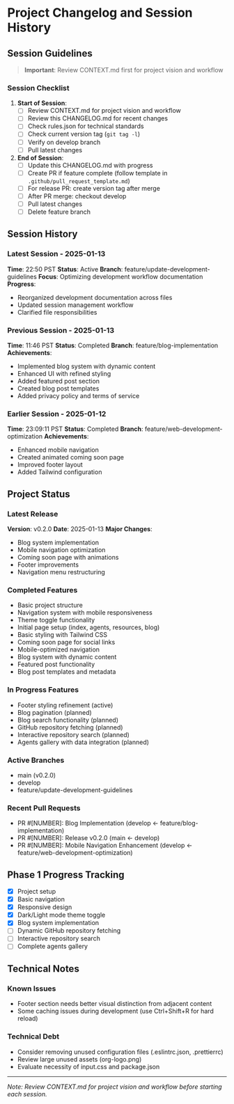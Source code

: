 # Project Changelog and Session History

## Session Guidelines
> **Important**: Review CONTEXT.md first for project vision and workflow

### Session Checklist
1. **Start of Session**:
   - [ ] Review CONTEXT.md for project vision and workflow
   - [ ] Review this CHANGELOG.md for recent changes
   - [ ] Check rules.json for technical standards
   - [ ] Check current version tag (`git tag -l`)
   - [ ] Verify on develop branch
   - [ ] Pull latest changes

2. **End of Session**:
   - [ ] Update this CHANGELOG.md with progress
   - [ ] Create PR if feature complete (follow template in `.github/pull_request_template.md`)
   - [ ] For release PR: create version tag after merge
   - [ ] After PR merge: checkout develop
   - [ ] Pull latest changes
   - [ ] Delete feature branch

## Session History

### Latest Session - 2025-01-13
**Time**: 22:50 PST
**Status**: Active
**Branch**: feature/update-development-guidelines
**Focus**: Optimizing development workflow documentation
**Progress**:
- Reorganized development documentation across files
- Updated session management workflow
- Clarified file responsibilities

### Previous Session - 2025-01-13
**Time**: 11:46 PST
**Status**: Completed
**Branch**: feature/blog-implementation
**Achievements**:
- Implemented blog system with dynamic content
- Enhanced UI with refined styling
- Added featured post section
- Created blog post templates
- Added privacy policy and terms of service

### Earlier Session - 2025-01-12
**Time**: 23:09:11 PST
**Status**: Completed
**Branch**: feature/web-development-optimization
**Achievements**:
- Enhanced mobile navigation
- Created animated coming soon page
- Improved footer layout
- Added Tailwind configuration

## Project Status

### Latest Release
**Version**: v0.2.0
**Date**: 2025-01-13
**Major Changes**:
- Blog system implementation
- Mobile navigation optimization
- Coming soon page with animations
- Footer improvements
- Navigation menu restructuring

### Completed Features
- Basic project structure
- Navigation system with mobile responsiveness
- Theme toggle functionality
- Initial page setup (index, agents, resources, blog)
- Basic styling with Tailwind CSS
- Coming soon page for social links
- Mobile-optimized navigation
- Blog system with dynamic content
- Featured post functionality
- Blog post templates and metadata

### In Progress Features
- Footer styling refinement (active)
- Blog pagination (planned)
- Blog search functionality (planned)
- GitHub repository fetching (planned)
- Interactive repository search (planned)
- Agents gallery with data integration (planned)

### Active Branches
- main (v0.2.0)
- develop
- feature/update-development-guidelines

### Recent Pull Requests
- PR #[NUMBER]: Blog Implementation (develop <- feature/blog-implementation)
- PR #[NUMBER]: Release v0.2.0 (main <- develop)
- PR #[NUMBER]: Mobile Navigation Enhancement (develop <- feature/web-development-optimization)

## Phase 1 Progress Tracking
- [x] Project setup
- [x] Basic navigation
- [x] Responsive design
- [x] Dark/Light mode theme toggle
- [x] Blog system implementation
- [ ] Dynamic GitHub repository fetching
- [ ] Interactive repository search
- [ ] Complete agents gallery

## Technical Notes
### Known Issues
- Footer section needs better visual distinction from adjacent content
- Some caching issues during development (use Ctrl+Shift+R for hard reload)

### Technical Debt
- Consider removing unused configuration files (.eslintrc.json, .prettierrc)
- Review large unused assets (org-logo.png)
- Evaluate necessity of input.css and package.json

---
*Note: Review CONTEXT.md for project vision and workflow before starting each session.*
